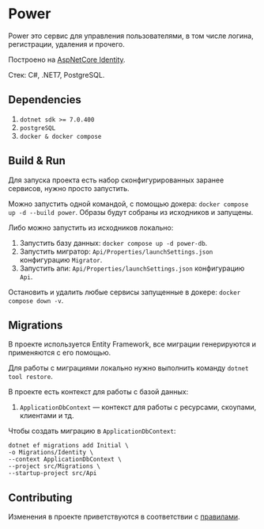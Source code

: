 # Power

Power это сервис для управления пользователями,
в том числе логина, регистрации, удаления и прочего.

Построено на [AspNetCore Identity](https://learn.microsoft.com/en-us/aspnet/core/security/authentication/identity?view=aspnetcore-7.0&tabs=visual-studio).

Стек: C#, .NET7, PostgreSQL.

## Dependencies

1. `dotnet sdk >= 7.0.400`
2. `postgreSQL`
3. `docker & docker compose`

## Build & Run

Для запуска проекта есть набор сконфигурированных заранее сервисов, нужно
просто запустить.

Можно запустить одной командой, с помощью докера:
`docker compose up -d --build power`. Образы будут собраны из исходников и запущены.

Либо можно запустить из исходников локально:

1. Запустить базу данных: `docker compose up -d power-db`.
1. Запустить мигратор: `Api/Properties/launchSettings.json` конфигурацию `Migrator`.
1. Запустить апи: `Api/Properties/launchSettings.json` конфигурацию `Api`.

Остановить и удалить любые сервисы запущенные в докере:
`docker compose down -v`.

## Migrations

В проекте используется Entity Framework, все миграции генерируются и применяются с его помощью.

Для работы с миграциями локально нужно выполнить команду `dotnet tool restore`.

В проекте есть контекст для работы с базой данных:

1. `ApplicationDbContext` — контекст для работы с ресурсами, скоупами, клиентами и тд.

Чтобы создать миграцию в `ApplicationDbContext`:

```
dotnet ef migrations add Initial \
-o Migrations/Identity \
--context ApplicationDbContext \
--project src/Migrations \
--startup-project src/Api
```

## Contributing

Изменения в проекте приветствуются в соответствии с [правилами](https://github.com/yaiam/.github/blob/main/CONTRIBUTING.md).